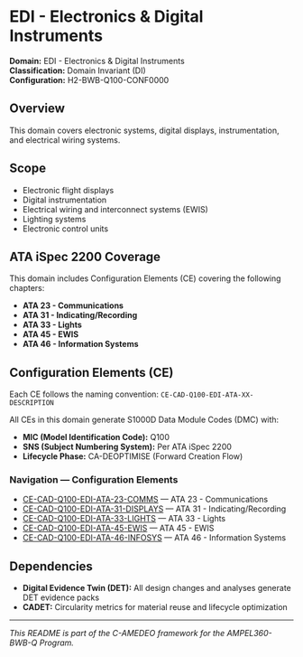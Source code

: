 # EDI - Electronics & Digital Instruments

**Domain:** EDI - Electronics & Digital Instruments  
**Classification:** Domain Invariant (DI)  
**Configuration:** H2-BWB-Q100-CONF0000  

## Overview

This domain covers electronic systems, digital displays, instrumentation, and electrical wiring systems.

## Scope

- Electronic flight displays
- Digital instrumentation
- Electrical wiring and interconnect systems (EWIS)
- Lighting systems
- Electronic control units

## ATA iSpec 2200 Coverage

This domain includes Configuration Elements (CE) covering the following chapters:

- **ATA 23 - Communications**
- **ATA 31 - Indicating/Recording**
- **ATA 33 - Lights**
- **ATA 45 - EWIS**
- **ATA 46 - Information Systems**

## Configuration Elements (CE)

Each CE follows the naming convention: `CE-CAD-Q100-EDI-ATA-XX-DESCRIPTION`

All CEs in this domain generate S1000D Data Module Codes (DMC) with:
- **MIC (Model Identification Code):** Q100
- **SNS (Subject Numbering System):** Per ATA iSpec 2200
- **Lifecycle Phase:** CA-DEOPTIMISE (Forward Creation Flow)

### Navigation — Configuration Elements

* [CE-CAD-Q100-EDI-ATA-23-COMMS](https://github.com/Robbbo-T/Robbbo-T/tree/main/C-AMEDEO-FRAMEWORK/CA-DEOPTIMISE/CAD-DESIGN/H2-BWB-Q100-CONF0000/EDI-ELECTRONICS_DIGITAL_INSTRUMENTS/CE-CAD-Q100-EDI-ATA-23-COMMS) — ATA 23 - Communications
* [CE-CAD-Q100-EDI-ATA-31-DISPLAYS](https://github.com/Robbbo-T/Robbbo-T/tree/main/C-AMEDEO-FRAMEWORK/CA-DEOPTIMISE/CAD-DESIGN/H2-BWB-Q100-CONF0000/EDI-ELECTRONICS_DIGITAL_INSTRUMENTS/CE-CAD-Q100-EDI-ATA-31-DISPLAYS) — ATA 31 - Indicating/Recording
* [CE-CAD-Q100-EDI-ATA-33-LIGHTS](https://github.com/Robbbo-T/Robbbo-T/tree/main/C-AMEDEO-FRAMEWORK/CA-DEOPTIMISE/CAD-DESIGN/H2-BWB-Q100-CONF0000/EDI-ELECTRONICS_DIGITAL_INSTRUMENTS/CE-CAD-Q100-EDI-ATA-33-LIGHTS) — ATA 33 - Lights
* [CE-CAD-Q100-EDI-ATA-45-EWIS](https://github.com/Robbbo-T/Robbbo-T/tree/main/C-AMEDEO-FRAMEWORK/CA-DEOPTIMISE/CAD-DESIGN/H2-BWB-Q100-CONF0000/EDI-ELECTRONICS_DIGITAL_INSTRUMENTS/CE-CAD-Q100-EDI-ATA-45-EWIS) — ATA 45 - EWIS
* [CE-CAD-Q100-EDI-ATA-46-INFOSYS](https://github.com/Robbbo-T/Robbbo-T/tree/main/C-AMEDEO-FRAMEWORK/CA-DEOPTIMISE/CAD-DESIGN/H2-BWB-Q100-CONF0000/EDI-ELECTRONICS_DIGITAL_INSTRUMENTS/CE-CAD-Q100-EDI-ATA-46-INFOSYS) — ATA 46 - Information Systems


## Dependencies

- **Digital Evidence Twin (DET):** All design changes and analyses generate DET evidence packs
- **CADET:** Circularity metrics for material reuse and lifecycle optimization

---

*This README is part of the C-AMEDEO framework for the AMPEL360-BWB-Q Program.*